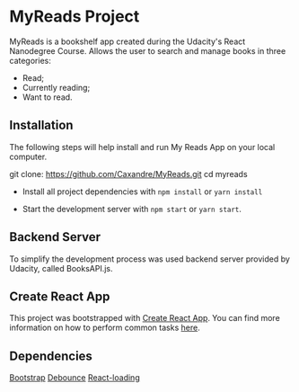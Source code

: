 # MyReads Project

MyReads is a bookshelf app created during the Udacity's React Nanodegree Course. Allows the user to search and manage books in three categories:
* Read;
* Currently reading;
* Want to read. 

## Installation

The following steps will help install and run My Reads App on your local computer.

git clone: https://github.com/Caxandre/MyReads.git
cd myreads

* Install all project dependencies with `npm install` or `yarn install`

* Start the development server with `npm start` or `yarn start`.


## Backend Server

To simplify the development process was used backend server provided by Udacity, called BooksAPI.js.


## Create React App

This project was bootstrapped with [Create React App](https://github.com/facebookincubator/create-react-app). You can find more information on how to perform common tasks [here](https://github.com/facebookincubator/create-react-app/blob/master/packages/react-scripts/template/README.md).

## Dependencies

[Bootstrap](https://getbootstrap.com/)
[Debounce](https://github.com/component/debounce)
[React-loading](https://github.com/fakiolinho/react-loading)


